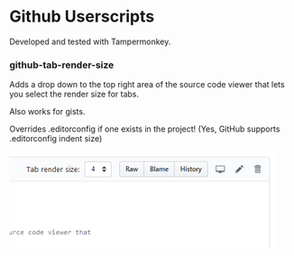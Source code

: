 # Github Userscripts

Developed and tested with Tampermonkey.

### github-tab-render-size

Adds a drop down to the top right area of the source code viewer that 
lets you select the render size for tabs.

Also works for gists.

Overrides .editorconfig if one exists in the project!
(Yes, GitHub supports .editorconfig indent size)

![github-tab-render-size Screenshot](github-tab-render-size.png?raw=true)
